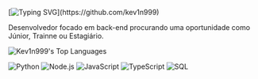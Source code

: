 [![Typing SVG](https://readme-typing-svg.demolab.com?font=Fira+Code&size=24&pause=1000&color=58A6FF&width=435&lines=Olá%2C+eu+sou+o+Kevin!;)](https://github.com/kev1n999)


Desenvolvedor focado em back-end procurando uma oportunidade como Júnior, Trainne ou Estagiário.

![Kev1n999's Top Languages](https://github-readme-stats.vercel.app/api/top-langs/?username=kev1n999&layout=compact&theme=github_dark&hide_border=true)

![Python](https://img.shields.io/badge/-Python-3776AB?logo=python&logoColor=white)
![Node.js](https://img.shields.io/badge/-Node.js-339933?logo=node.js&logoColor=white)
![JavaScript](https://img.shields.io/badge/-JavaScript-F7DF1E?logo=javascript&logoColor=black)
![TypeScript](https://img.shields.io/badge/-TypeScript-3178C6?logo=typescript&logoColor=white)
![SQL](https://img.shields.io/badge/-SQL-003B57?logo=mysql&logoColor=white)
